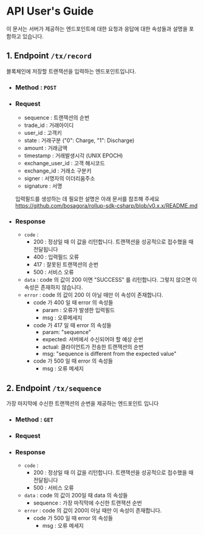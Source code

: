 # API User's Guide

이 문서는 서버가 제공하는 엔드포인트에 대한 요청과 응답에 대한 속성들과 설명을 포함하고 있습니다.

## 1. Endpoint `/tx/record`
블록체인에 저장할 트랜잭션을 입력하는 엔드포인트입니다.

- ### Method : `POST`  

- ### Request
  - sequence : 트랜잭션의 순번
  - trade_id : 거래아이디
  - user_id : 고객키
  - state	: 거래구분 ("0": Charge, "1": Discharge)
  - amount : 거래금액
  - timestamp	: 거래발생시각 (UNIX EPOCH)
  - exchange_user_id : 고객 해시코드
  - exchange_id : 거래소 구분키
  - signer : 서명자의 이더리움주소
  - signature : 서명  

  입력필드를 생성하는 데 필요한 설명은 아래 문서를 참조해 주세요  
  https://github.com/bosagora/rollup-sdk-csharp/blob/v0.x.x/README.md

- ### Response
  - `code` : 
    - 200 : 정상일 때 이 값을 리턴합니다. 트랜잭션을 성공적으로 접수했을 때 전달됩니다
    - 400 : 입력필드 오류
    - 417 : 잘못된 트랜잭션의 순번
    - 500 : 서비스 오류
  - `data` : code 의 값이 200 이면 "SUCCESS" 를 리턴합니다. 그렇지 않으면 이 속성은 존재하지 않습니다.
  - `error` : code 의 값이 200 이 아닐 때만 이 속성이 존재합니다. 
    - code 가 400 일 때 error 의 속성들
      - param : 오류가 발생한 입력필드
      - msg : 오류메세지
    - code 가 417 일 때 error 의 속성들
      - param: "sequence"
      - expected: 서버에서 수신되어야 할 예상 순번
      - actual: 클라이언트가 전송한 트랜잭션의 순번
      - msg: "sequence is different from the expected value"
    - code 가 500 일 때 error 의 속성들
      - msg : 오류 메세지

## 2. Endpoint `/tx/sequence`
가장 마지막에 수신한 트랜잭션의 순번을 제공하는 엔드포인트 입니다

- ### Method : `GET`

- ### Request

- ### Response
  - `code` :
    - 200 : 정상일 때 이 값을 리턴합니다. 트랜잭션을 성공적으로 접수했을 때 전달됩니다
    - 500 : 서비스 오류
  - `data` : code 의 값이 200일 때 data 의 속성들
    - sequence : 가장 마직막에 수신한 트랜잭션 순번
  - `error` : code 의 값이 200이 아닐 때만 이 속성이 존재합니다.
    - code 가 500 일 때  error 의 속성들
        - msg : 오류 메세지
